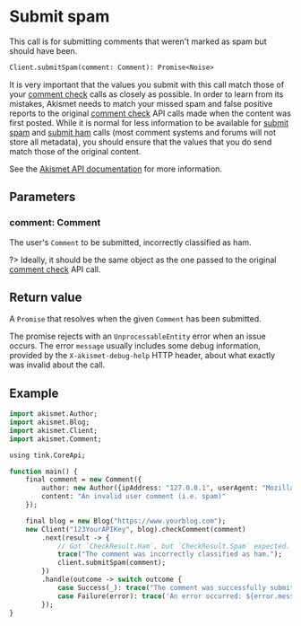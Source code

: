 # Submit spam
This call is for submitting comments that weren't marked as spam but should have been.

```haxe
Client.submitSpam(comment: Comment): Promise<Noise>
```

It is very important that the values you submit with this call match those of your [comment check](features/comment_check.md) calls as closely as possible.
In order to learn from its mistakes, Akismet needs to match your missed spam and false positive reports
to the original [comment check](features/comment_check.md) API calls made when the content was first posted. While it is normal for less information
to be available for [submit spam](features/submit_spam.md) and [submit ham](features/submit_ham.md) calls (most comment systems and forums will not store all metadata),
you should ensure that the values that you do send match those of the original content.

See the [Akismet API documentation](https://akismet.com/development/api/#submit-spam) for more information.

## Parameters

### **comment**: Comment
The user's `Comment` to be submitted, incorrectly classified as ham.

?> Ideally, it should be the same object as the one passed to the original [comment check](features/comment_check.md) API call.

## Return value
A `Promise` that resolves when the given `Comment` has been submitted.

The promise rejects with an `UnprocessableEntity` error when an issue occurs.
The error `message` usually includes some debug information, provided by the `X-akismet-debug-help` HTTP header,
about what exactly was invalid about the call.

## Example

```haxe
import akismet.Author;
import akismet.Blog;
import akismet.Client;
import akismet.Comment;

using tink.CoreApi;

function main() {
	final comment = new Comment({
		author: new Author({ipAddress: "127.0.0.1", userAgent: "Mozilla/5.0"}),
		content: "An invalid user comment (i.e. spam)"
	});

	final blog = new Blog("https://www.yourblog.com");
	new Client("123YourAPIKey", blog).checkComment(comment)
		.next(result -> {
			// Got `CheckResult.Ham`, but `CheckResult.Spam` expected.
			trace("The comment was incorrectly classified as ham.");
			client.submitSpam(comment);
		})
		.handle(outcome -> switch outcome {
			case Success(_): trace("The comment was successfully submitted as spam.");
			case Failure(error): trace('An error occurred: ${error.message}');
		});
}
```
